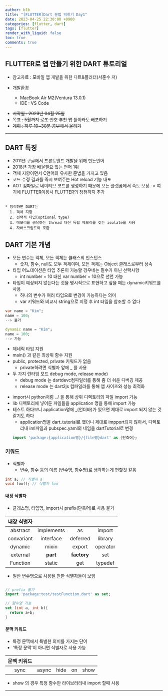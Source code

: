 ```yaml
---
author: blb
title: "[FLUTTER]Dart 문법 익히기 Day1"
date: 2023-04-25 22:30:00 +0900
categories: [flutter, dart]
tags: [flutter]
render_with_liquid: false
toc: true
comments: true
---
```

## FLUTTER로 앱 만들기 위한 DART 튜토리얼
* 참고자료 : 모바일 앱 개발을 위한 다트&플러터(서준수 저)

* 개발환경 
  * MacBook Air M2(Ventura 13.0.1)
  * IDE : VS Code

 - ~~시작일 : 2023년 04월 25일~~
 - ~~목표 : 5월까지 로또 번호 추천 앱 틀이라도 배포하기~~
 - ~~계획 : 하루 10~30분 공부해서 올리기~~

---

## DART 특징
- 2011년 구글에서 프론트엔드 개발을 위해 만든언어
- 2018년 가장 배울필요 없는 언어 1위 
- 객체 지향이면서 C언어와 유사한 문법을 가지고 있음
- 코드 수정 결과를 즉시 보여주는 Hot reload 기능 내포
- AOT 컴파일로 네이티브 코드를 생성하기 때문에 모든 플랫폼에서 속도 보장
-> 여기에 FLUTTER이용시 FLUTTER의 장점까지 추가
<pre><code>
* 정리하면 DART는
  1. 객체 지향
  2. 선택적 타입(optional type)
  3. 메모리를 공유하는 thread 대신 독립 메모리를 갖는 isolate를 사용
  4. 자바스크립트와 호환
</code></pre>



## DART 기본 개념
* 모든 변수는 객체, 모든 객체는 클래스의 인스턴스
  - 숫자, 함수, null도 모두 객체이며, 모든 객체는 Object 클래스로부터 상속
* 타입 어노테이션은 타입 추론이 가능할 경우네는 필수가 아닌 선택사항
  - int number = 10 대신 var number = 10으로 선언 가능
* 타입이 예상되지 않는다는 것을 명시적으로 표현하고 싶을 때는 dynamic키워드를 사용
  - 하나의 변수가 여러 타입으로 변경이 가능하다는 의미
  - var 키워드와 비교시 string으로 지정 후 int 타입을 참조할 수 없다

```dart
var name = "Kim";
name = 100;
--> 불가 

dynamic name = "Kim";
name = 100;
--> 가능

```

* 제네릭 타입 지원
* main() 과 같은 최상위 함수 지원
* public, protected, private 키워드가 없음
  * private하려면 식별자 앞에 _ 를 사용
* 두 가지 런타임 모드 debug mode, release mode)
  * debug mode 는 dartdevc컴파일러를 통해 좀 더 쉬운 디버깅 제공
  * release mode 는 dart2js 컴파일러를 통해 앱 사이즈와 성능 최적화


- import시 python처럼 ../ 을 통해 상위 디렉토리의 파일 import 가능
- lib 디렉토리에 넣어둔 파일들을 application 명을 통해 import 가능
- 테스트 하다보니 application명에 _(언더바)가 있으면 제대로 import 되지 않는 것 같기도 하다
  - application명을 dart_tutorial로 했더니 제대로 impport되지 않아서, 디렉토리내 iml파일과 pubspec.yaml의 네임을 dartTutorial로 변경
  ```dart
  import 'package:{application명}/{file명}dart' as {단축어};
  ```

### 키워드
 
- 식별자
  - 변수, 함수 등의 이름 (변수명, 함수명)로 생각하는게 편할것 같음
```dart
int a; // 식별자 a
void foo(); // 식별자 foo
```
#### 내장 식별자
- 클래스명, 타입명, import시 prefix(단축어)로 사용 불가

|내장 식별자  ||||
|:---:|:---:|:---:|:---:|
|abstract|implements|as|import|
|convariant|interface|deferred|library|
|dynamic|mixin|export|operator|
|external|**part**|**factory**|set|
|Function|static|get|typedef|

- 일반 변수명으로 사용될 만한 식별자들이 보임

```dart

// prefix 불가
import 'package:test/testFunction.dart' as set;

// 함수명 가능
set (int a, int b){
  return a+b;
}
```


#### 문맥 키워드
- 특정 문맥에서 특별한 의미를 가지는 단어
- '특정 문맥'이 아니면 식별자로 사용 가능
  
|문맥 키워드|||||
|:---:|:---:|:---:|:---:|:---:|
|sync|async|hide|on|show|

- show 의 경우 특정 함수만 라이브러리내 import 할때 사용

---
